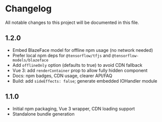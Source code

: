 # Changelog

All notable changes to this project will be documented in this file.

## 1.2.0
- Embed BlazeFace model for offline npm usage (no network needed)
- Prefer local npm deps for `@tensorflow/tfjs` and `@tensorflow-models/blazeface`
- Add `offlineOnly` option (defaults to true) to avoid CDN fallback
- Vue 3: add `renderContainer` prop to allow fully hidden component
- Docs: npm badges, CDN usage, clearer API/FAQ
- Build: add `sideEffects: false`; generate embedded IOHandler module

## 1.1.0
- Initial npm packaging, Vue 3 wrapper, CDN loading support
- Standalone bundle generation
